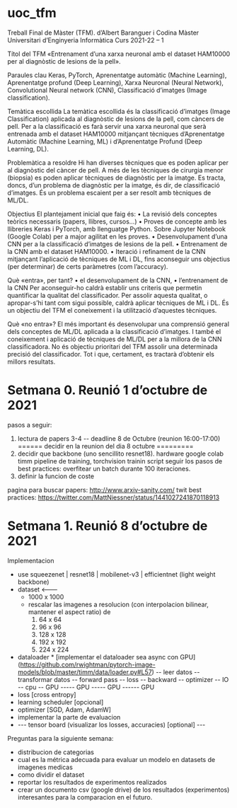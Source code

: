 # uoc_tfm
Treball Final de Màster (TFM).
d’Albert Baranguer i Codina
Màster Universitari d’Enginyeria Informàtica
Curs 2021-22 – 1

Títol del TFM
«Entrenament d’una xarxa neuronal amb el dataset HAM10000 per al diagnòstic de
lesions de la pell».

Paraules clau
Keras, PyTorch, Aprenentatge automàtic (Machine Learning), Aprenentatge profund
(Deep Learning), Xarxa Neuronal (Neural Network), Convolutional Neural network (CNN),
Classificació d’imatges (Image classification).

Temàtica escollida
La temàtica escollida és la classificació d’imatges (Image Classification) aplicada al
diagnòstic de lesions de la pell, com càncers de pell.
Per a la classificació es farà servir una xarxa neuronal que serà entrenada amb el dataset
HAM10000 mitjançant tècniques d’Aprenentatge Automàtic (Machine Learning, ML) i
d’Aprenentatge Profund (Deep Learning, DL).

Problemàtica a resoldre
Hi han diverses tècniques que es poden aplicar per al diagnòstic del càncer de pell.
A més de les tècniques de cirurgia menor (biopsia) es poden aplicar tècniques de
diagnòstic per la imatge.
Es tracta, doncs, d’un problema de diagnòstic per la imatge, és dir, de classificació
d’imatges. És un problema escaient per a ser resolt amb tècniques de ML/DL.

Objectius
El plantejament inicial que faig és:
• La revisió dels conceptes teòrics necessaris (papers, llibres, cursos...)
• Proves de concepte amb les llibreries Keras i PyTorch, amb llenguatge Python.
Sobre Jupyter Notebook (Google Colab) per a major agilitat en les proves.
• Desenvolupament d’una CNN per a la classificació d’imatges de lesions de la pell.
• Entrenament de la CNN amb el dataset HAM10000.
• Iteració i refinament de la CNN mitjançant l’aplicació de tècniques de ML i DL, fins
aconseguir uns objectius (per determinar) de certs paràmetres (com l’accuracy).

Què «entra», per tant?
• el desenvolupament de la CNN,
• l’entrenament de la CNN
Per aconseguir-ho caldrà establir uns criteris que permetin quantificar la qualitat del
classificador. Per assolir aquesta qualitat, o apropar-s’hi tant com sigui possible, caldrà
aplicar tècniques de ML i DL. És un objectiu del TFM el coneixement i la utilització
d’aquestes tècniques.

Què «no entra»?
El més important és desenvolupar una comprensió general dels conceptes de ML/DL
aplicada a la classificació d’imatges. I també el coneixement i aplicació de tècniques de
ML/DL per a la millora de la CNN classificadora.
No és objectiu prioritari del TFM assolir una determinada precisió del classificador. Tot i
que, certament, es tractarà d’obtenir els millors resultats.

# Setmana 0. Reunió 1 d’octubre de 2021
pasos a seguir:
1) lectura de papers 3-4 -- deadline 8 de Octubre (reunion 16:00-17:00)
====== decidir en la reunion del dia 8 octubre =========
2) decidir que backbone (uno sencillito resnet18).
    hardware google colab
    timm
    pipeline de training, torchvision trainin script
    seguir los pasos de best practices: overfitear un batch durante 100 iteraciones.
3) definir la funcion de coste

pagina para buscar papers: http://www.arxiv-sanity.com/
twit best practices: https://twitter.com/MattNiessner/status/1441027241870118913


# Setmana 1. Reunió 8 d’octubre de 2021
Implementacion
* use squeezenet | resnet18 | mobilenet-v3 | efficientnet (light weight backbone)
* dataset <---
    * 1000 x 1000
    * rescalar las imagenes a resolucion (con interpolacion bilinear, mantener el aspect ratio) de
        1) 64 x 64
        2) 96 x 96
        3) 128 x 128
        4) 192 x 192
        5) 224 x 224
* dataloader
        * [implementar el dataloader sea async con GPU] (https://github.com/rwightman/pytorch-image-models/blob/master/timm/data/loader.py#L57)
            -- leer datos -- transformar datos -- forward pass -- loss -- backward -- optimizer
            -- IO               --  cpu              -- GPU  ----- GPU ----- GPU ------ GPU
* loss [cross entropy]
* learning scheduler [opcional]
* optimizer [SGD, Adam, AdamW]
* implementar la parte de evaluacion
* --- tensor board (visualizar los losses, accuracies) [optional] ---


Preguntas para la siguiente semana:
* distribucion de categorias
* cual es la métrica adecuada para evaluar un modelo en datasets de imagenes medicas
* como dividir el dataset
* reportar los resultados de experimentos realizados
* crear un documento csv (google drive) de los resultados (experimentos) interesantes para la comparacion en el futuro.


